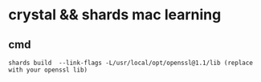 # crystal && shards mac learning
## cmd

```code
shards build  --link-flags -L/usr/local/opt/openssl@1.1/lib (replace with your openssl lib)
```